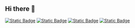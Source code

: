## Hi there 👋
[![Static Badge](https://img.shields.io/badge/Linkedin-3b5998?style=for-the-badge&logo=in&logoColor=white&logoSize=amg)](https://www.linkedin.com/in/cristina-ricciardi/)
[![Static Badge](https://img.shields.io/badge/Youtube-c4302b?style=for-the-badge&logo=youtube&logoColor=white&logoSize=amg)](https://www.youtube.com/channel/UCMddYbwt8dKb-ZKFHfgCOaQ)
[![Static Badge](https://img.shields.io/badge/Facebook-blue?style=for-the-badge&logo=facebook&logoColor=white)](https://www.facebook.com/christine.elleone/)
[![Static Badge](https://img.shields.io/badge/Instagram-brightgreen?style=for-the-badge&logo=instagram&logoColor=white)](https://www.instagram.com/christine_elleone/)

<!--
**Kamne/Kamne** is a ✨ _special_ ✨ repository because its `README.md` (this file) appears on your GitHub profile.

Here are some ideas to get you started:

- 🔭 I’m currently working on ...
- 🌱 I’m currently learning ...
- 👯 I’m looking to collaborate on ...
- 🤔 I’m looking for help with ...
- 💬 Ask me about ...
- 📫 How to reach me: ...
- 😄 Pronouns: ...
- ⚡ Fun fact: ...
-->

